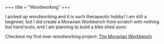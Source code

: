 +++
title = "Woodworking"
+++

I picked up woodworking and it is such therapeutic hobby! I am still a beginner, but I did create a
Moravian Workbench from scratch with nothing but hand tools, and I am planning to build a bike shed
soon.

Checkout my first ever woodworking project: [The Moravian Workbench](/blog/moravian-workbench/)
